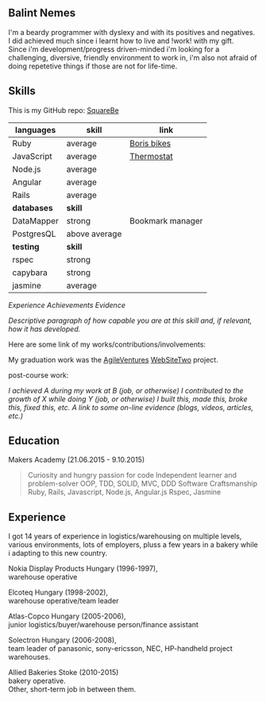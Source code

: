 Balint Nemes
---

I'm a beardy programmer with dyslexy and with its positives and negatives. I did achieved much since i learnt how to live and !work! with my gift.<br/> Since i'm development/progress driven-minded i'm looking for a challenging, diversive, friendly environment to work in, i'm also not afraid of doing repetetive things if those are not for life-time.

Skills
---

This is my GitHub repo: [SquareBe](https://github.com/squarebe)

languages | skill | link
--- | --- | ---
Ruby | average | [Boris bikes](https://github.com/squarebe/boris-bikes-weekend)
JavaScript | average | [Thermostat](https://github.com/squarebe/Thermostat)
Node.js | average | 
Angular | average | 
Rails | average | 
**databases** | **skill** | 
DataMapper | strong | Bookmark manager
PostgresQL | above average | 
**testing** | **skill** | 
rspec | strong | 
capybara | strong | 
jasmine | average | 

_Experience_
_Achievements_
_Evidence_

_Descriptive paragraph of how capable you are at this skill and, if relevant, how it has developed._

Here are some link of my works/contributions/involvements:

My graduation work was the [AgileVentures](http://www.agileventures.org/) [WebSiteTwo](https://evening-oasis-1495.herokuapp.com/) project.

post-course work:

_I achieved A during my work at B (job, or otherwise)_
_I contributed to the growth of X while doing Y (job, or otherwise)_
_I built this, made this, broke this, fixed this, etc._
_A link to some on-line evidence (blogs, videos, articles, etc.)_

Education
---

Makers Academy (21.06.2015 - 9.10.2015)

>Curiosity and hungry passion for code
>Independent learner and problem-solver
>OOP, TDD, SOLID, MVC, DDD
>Software Craftsmanship
>Ruby, Rails, Javascript, Node.js, Angular.js
>Rspec, Jasmine

Experience
---

I got 14 years of experience in logistics/warehousing on multiple levels, various environments, lots of employers, pluss a few years in a bakery while i adapting to this new country.

Nokia Display Products Hungary (1996-1997),<br/>warehouse operative

Elcoteq Hungary (1998-2002),<br/>warehouse operative/team leader

Atlas-Copco Hungary (2005-2006),<br/>junior logistics/buyer/warehouse person/finance assistant

Solectron Hungary (2006-2008),<br/>team leader of panasonic, sony-ericsson, NEC, HP-handheld project warehouses.

Allied Bakeries Stoke (2010-2015)<br/>bakery operative.<br/>Other, short-term job in between them.
